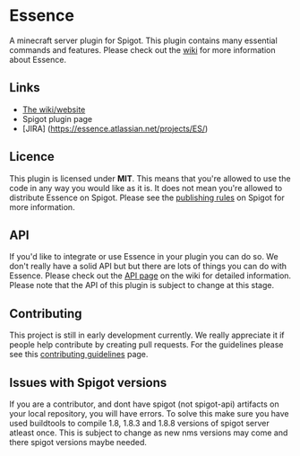 # Essence #
A minecraft server plugin for Spigot.
This plugin contains many essential commands and features.
Please check out the [wiki](http://mc-essence.info) for more information about Essence.

## Links ##
* [The wiki/website](http://mc-essence.info)
* Spigot plugin page
* [JIRA] (https://essence.atlassian.net/projects/ES/)

## Licence ##
This plugin is licensed under **MIT**.
This means that you're allowed to use the code in any way you would like as it is.
It does not mean you're allowed to distribute Essence on Spigot.
Please see the [publishing rules](https://www.spigotmc.org/wiki/plugins/) on Spigot for more information.

## API ##
If you'd like to integrate or use Essence in your plugin you can do so.
We don't really have a solid API but but there are lots of things you can do with Essence.
Please check out the [API page](http://mc-essence.info/api) on the wiki for detailed information.
Please note that the API of this plugin is subject to change at this stage.

## Contributing ##
This project is still in early development currently.
We really appreciate it if people help contribute by creating pull requests.
For the guidelines please see this [contributing guidelines](http://mc-essence.info/contribute_guidelines) page.

## Issues with Spigot versions ##
If you are a contributor, and dont have spigot (not spigot-api) artifacts on your local repository, you will have errors.
To solve this make sure you have used buildtools to compile 1.8, 1.8.3 and 1.8.8 versions of spigot server atleast once.
This is subject to change as new nms versions may come and there spigot versions maybe needed.